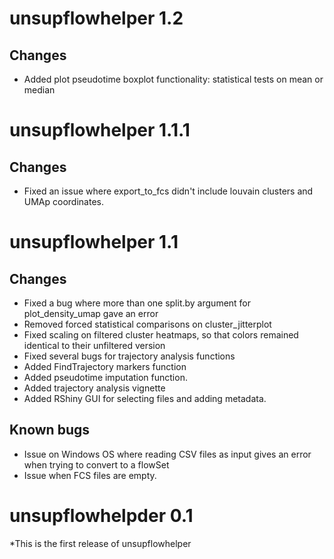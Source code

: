 # unsupflowhelper 1.2
## Changes
- Added plot pseudotime boxplot functionality: statistical tests on mean or median

# unsupflowhelper 1.1.1
## Changes
- Fixed an issue where export_to_fcs didn't include louvain clusters and UMAp coordinates. 

# unsupflowhelper 1.1

## Changes
- Fixed a bug where more than one split.by argument for plot_density_umap gave an error
- Removed forced statistical comparisons on cluster_jitterplot
- Fixed scaling on filtered cluster heatmaps, so that colors remained identical to their unfiltered version
- Fixed several bugs for trajectory analysis functions
- Added FindTrajectory markers function
- Added pseudotime imputation function.
- Added trajectory analysis vignette
- Added RShiny GUI for selecting files and adding metadata. 

## Known bugs
- Issue on Windows OS where reading CSV files as input gives an error when trying to convert to a flowSet
- Issue when FCS files are empty.

# unsupflowhelpder 0.1

*This is the first release of unsupflowhelper
